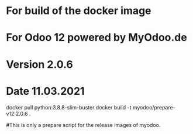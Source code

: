# For build of the docker image
# For Odoo 12 powered by MyOdoo.de
# Version 2.0.6
# Date 11.03.2021
docker pull python:3.8.8-slim-buster
docker build -t myodoo/prepare-v12:2.0.6 .

#This is only a prepare script for the release images of myodoo.
